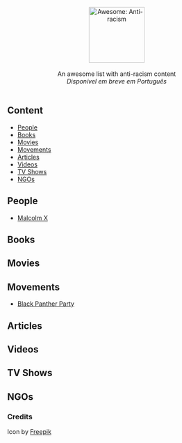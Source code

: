 <p align="center">
    <img src="https://user-images.githubusercontent.com/405355/83671033-6b36d380-a5aa-11ea-93e4-8ee406523242.png" style="width:128px;height:auto;" alt="Awesome: Anti-racism">
    <br />
   <br />
    An awesome list with anti-racism content<br />
    <em>Disponível em breve em Português</em>
    <br />
    <br />
</p>

## Content

- [People](#people)
- [Books](#books)
- [Movies](#movies)
- [Movements](#movements)
- [Articles](#articles)
- [Videos](#videos)
- [TV Shows](#tvshows)
- [NGOs](#ngos)

## People

- [Malcolm X](https://en.wikipedia.org/wiki/Malcolm_X)

## Books
## Movies
## Movements

- [Black Panther Party](https://en.wikipedia.org/wiki/Black_Panther_Party)

## Articles
## Videos
## TV Shows
## NGOs

### Credits

Icon by [Freepik](https://www.flaticon.com/br/autores/freepik)